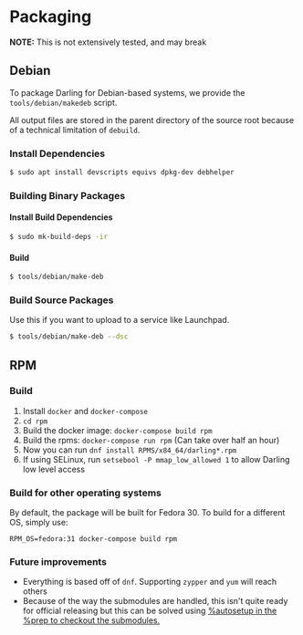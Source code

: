 # Packaging
**NOTE:** This is not extensively tested, and may break

## Debian
To package Darling for Debian-based systems, we provide the `tools/debian/makedeb` script.

All output files are stored in the parent directory of the source root because of a technical limitation of `debuild`.

### Install Dependencies
```bash
$ sudo apt install devscripts equivs dpkg-dev debhelper
```

### Building Binary Packages

#### Install Build Dependencies
```bash
$ sudo mk-build-deps -ir
```

#### Build
```bash
$ tools/debian/make-deb
```

### Build Source Packages
Use this if you want to upload to a service like Launchpad.

```bash
$ tools/debian/make-deb --dsc
```

## RPM

### Build
1. Install ``docker`` and ``docker-compose``
2. ``cd rpm``
3. Build the docker image: ``docker-compose build rpm``
3. Build the rpms: ``docker-compose run rpm`` (Can take over half an hour)
4. Now you can run ``dnf install RPMS/x84_64/darling*.rpm``
5. If using SELinux, run ``setsebool -P mmap_low_allowed 1`` to allow Darling low level access

### Build for other operating systems
By default, the package will be built for Fedora 30. To build for a different OS, simply use:
```
RPM_OS=fedora:31 docker-compose build rpm
```

### Future improvements
- Everything is based off of ``dnf``. Supporting ``zypper`` and ``yum`` will reach others
- Because of the way the submodules are handled, this isn't quite ready for official releasing but this can be solved using [%autosetup in the %prep to checkout the submodules.](https://fedoraproject.org/wiki/Packaging:SourceURL#Git_Submodules)
